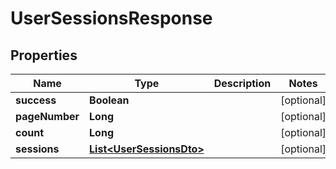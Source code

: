 

# UserSessionsResponse


## Properties

| Name | Type | Description | Notes |
|------------ | ------------- | ------------- | -------------|
|**success** | **Boolean** |  |  [optional] |
|**pageNumber** | **Long** |  |  [optional] |
|**count** | **Long** |  |  [optional] |
|**sessions** | [**List&lt;UserSessionsDto&gt;**](UserSessionsDto.md) |  |  [optional] |



